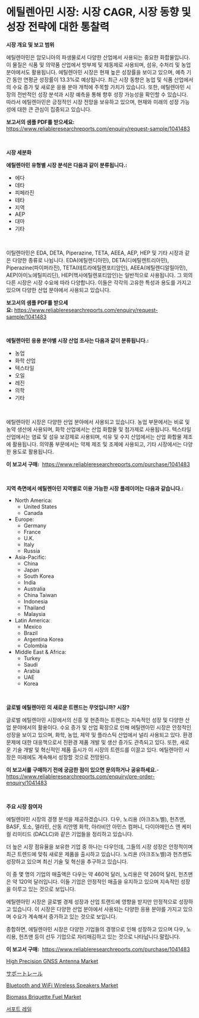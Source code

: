 <p><h1>에틸렌아민 시장: 시장 CAGR, 시장 동향 및 성장 전략에 대한 통찰력</h1></p><p><strong>시장 개요 및 보고 범위</strong></p>
<p><p>에틸렌아민은 암모니아의 파생물로서 다양한 산업에서 사용되는 중요한 화합물입니다. 이 물질은 식품 및 의약품 산업에서 방부제 및 제동제로 사용되며, 섬유, 수처리 및 농업 분야에서도 활용됩니다. 에틸렌아민 시장은 현재 높은 성장률을 보이고 있으며, 예측 기간 동안 연평균 성장률이 13.3%로 예상됩니다. 최근 시장 동향은 농업 및 식품 산업에서의 수요 증가 및 새로운 응용 분야 개척에 주목할 가치가 있습니다. 또한, 에틸렌아민 시장의 전반적인 성장 분석과 시장 예측을 통해 향후 성장 가능성을 확인할 수 있습니다. 따라서 에틸렌아민은 긍정적인 시장 전망을 보유하고 있으며, 현재와 미래의 성장 가능성에 대한 큰 관심이 집중되고 있습니다.</p></p>
<p><strong>보고서의 샘플 PDF를 받으세요:</strong> <a href="https://www.reliableresearchreports.com/enquiry/request-sample/1041483">https://www.reliableresearchreports.com/enquiry/request-sample/1041483</a></p>
<p>&nbsp;</p>
<p><strong>시장 세분화</strong></p>
<p><strong>에틸렌아민 유형별 시장 분석은 다음과 같이 분류됩니다.:</strong></p>
<p><ul><li>에다</li><li>데타</li><li>피페라진</li><li>테타</li><li>지역</li><li>AEP</li><li>대마</li><li>기타</li></ul></p>
<p>&nbsp;</p>
<p><p>이틸렌아민은 EDA, DETA, Piperazine, TETA, AEEA, AEP, HEP 및 기타 시장과 같은 다양한 종류로 나뉩니다. EDA(에틸렌디아민), DETA(디에틸렌트리아민), Piperazine(파이퍼라진), TETA(테트라에틸렌포티암인), AEEA(에틸렌디알릴아민), AEP(아미노에틸피리딘), HEP(헥사에틸렌포티암인)는 일반적으로 사용됩니다. 그 외의 다른 시장은 시장 수요에 따라 다양합니다. 이들은 각각의 고유한 특성과 용도를 가지고 있으며 다양한 산업 분야에서 사용되고 있습니다.</p></p>
<p><strong>보고서의 샘플 PDF를 받으세요:</strong>&nbsp;<a href="https://www.reliableresearchreports.com/enquiry/request-sample/1041483">https://www.reliableresearchreports.com/enquiry/request-sample/1041483</a></p>
<p>&nbsp;</p>
<p><strong> 에틸렌아민 응용 분야별 시장 산업 조사는 다음과 같이 분류됩니다.:</strong></p>
<p><ul><li>농업</li><li>화학 산업</li><li>텍스타일</li><li>오일</li><li>레진</li><li>의학</li><li>기타</li></ul></p>
<p>&nbsp;</p>
<p><p>에틸렌아민 시장은 다양한 산업 분야에서 사용되고 있습니다. 농업 부문에서는 비료 및 농약 생산에 사용되며, 화학 산업에서는 산업 화합물 및 첨가제로 사용됩니다. 텍스타일 산업에서는 염료 및 섬유 보강제로 사용되며, 석유 및 수지 산업에서는 산업 화합물 제조에 활용됩니다. 의약품 부문에서는 약제 제조 및 조제에 사용되고, 기타 시장에서는 다양한 용도로 활용됩니다.</p></p>
<p><strong>이 보고서 구매:</strong>&nbsp; <a href="https://www.reliableresearchreports.com/purchase/1041483">https://www.reliableresearchreports.com/purchase/1041483</a></p>
<p>&nbsp;</p>
<p><strong>지역 측면에서 에틸렌아민 지역별로 이용 가능한 시장 플레이어는 다음과 같습니다.:</strong></p>
<p><ul>
    <li>
        North America:
        <ul>
            <li>United States</li>
            <li>Canada</li>
        </ul>
    </li>
    <li>
        Europe:
        <ul>
            <li>Germany</li>
            <li>France</li>
            <li>U.K.</li>
            <li>Italy</li>
            <li>Russia</li>
        </ul>
    </li>
    <li>
        Asia-Pacific:
        <ul>
            <li>China</li>
            <li>Japan</li>
            <li>South Korea</li>
            <li>India</li>
            <li>Australia</li>
            <li>China Taiwan</li>
            <li>Indonesia</li>
            <li>Thailand</li>
            <li>Malaysia</li>
        </ul>
    </li>
    <li>
        Latin America:
        <ul>
            <li>Mexico</li>
            <li>Brazil</li>
            <li>Argentina Korea</li>
            <li>Colombia</li>
        </ul>
    </li>
    <li>
        Middle East & Africa:
        <ul>
            <li>Turkey</li>
            <li>Saudi</li>
            <li>Arabia</li>
            <li>UAE</li>
            <li>Korea</li>
        </ul>
    </li>
    </ul></p>
<p>&nbsp;</p>
<p><strong>글로벌 에틸렌아민 의 새로운 트렌드는 무엇입니까? 시장?</strong></p>
<p><p>글로벌 에틸렌아민 시장에서의 신흥 및 현존하는 트렌드는 지속적인 성장 및 다양한 산업 분야에서의 활용이다. 수요 증가 및 산업 확장으로 인해 에틸렌아민 시장은 안정적인 성장을 보이고 있으며, 화학, 농업, 제약 및 플라스틱 산업에서 널리 사용되고 있다. 환경 문제에 대한 대응책으로서 친환경 제품 개발 및 생산 증가도 관측되고 있다. 또한, 새로운 기술 개발 및 혁신적인 제품 출시가 이 시장의 트렌드를 이끌고 있다. 에틸렌아민 시장은 미래에도 계속해서 성장할 것으로 전망된다.</p></p>
<p><strong>이 보고서를 구매하기 전에 궁금한 점이 있으면 문의하거나 공유하세요.</strong>- <a href="https://www.reliableresearchreports.com/enquiry/pre-order-enquiry/1041483">https://www.reliableresearchreports.com/enquiry/pre-order-enquiry/1041483</a></p>
<p>&nbsp;</p>
<p><strong>주요 시장 참여자</strong></p>
<p><p>에틸렌아민 시장의 경쟁 분석을 제공하겠습니다. 다우, 노리용 (아크조노벨), 헌츠맨, BASF, 토소, 델라민, 산동 리안멩 화학, 아라비안 아민스 컴퍼니, 다이아메인스 앤 케미컬 리미티드 (DACLC)와 같은 기업들을 정리하고 있습니다.</p><p>더 높은 시장 점유율을 보유한 기업 중 하나는 다우인데, 그들의 시장 성장은 안정적이며 최근 트렌드에 맞춰 새로운 제품을 출시하고 있습니다. 노리욘 (아크조노벨)과 헌츠맨도 성장하고 있으며 최신 기술 및 혁신을 추구하고 있습니다.</p><p>이 중 몇 명의 기업의 매출액은 다우는 약 460억 달러, 노리용은 약 260억 달러, 헌츠맨은 약 120억 달러입니다. 이들 기업은 안정적인 매출을 유지하고 있으며 지속적인 성장을 이루고 있는 것으로 보입니다.</p><p>에틸렌아민 시장은 글로벌 경제 성장과 산업 트랜드에 영향을 받지만 안정적으로 성장하고 있습니다. 이 시장은 다양한 산업 분야에서 사용되는 다양한 응용 분야를 가지고 있으며 수요가 계속해서 증가하고 있는 것으로 보입니다.</p><p>종합하면, 에틸렌아민 시장은 다양한 기업들의 경쟁으로 인해 성장하고 있으며 다우, 노리용, 헌츠맨 등이 선두 기업으로 자리매김하고 있는 것으로 나타납니다.말립니다.</p></p>
<p><strong>이 보고서 구매:</strong>&nbsp;&nbsp;<a href="https://www.reliableresearchreports.com/purchase/1041483">https://www.reliableresearchreports.com/purchase/1041483</a></p>
<p><p><a href="https://github.com/lubmix/Market-Research-Report-List-1/blob/main/high-precision-gnss-antenna-market.md">High Precision GNSS Antenna Market</a></p><p><a href="https://medium.com/@one-cool-chick/%E6%AC%A1%E3%81%AE%E6%96%87%E7%AB%A0%E3%82%92%E6%97%A5%E6%9C%AC%E8%AA%9E%E3%81%AB%E7%BF%BB%E8%A8%B3%E3%81%99%E3%82%8B%E3%81%A8-%E6%AC%A1%E3%81%AE%E3%82%88%E3%81%86%E3%81%AB%E3%81%AA%E3%82%8A%E3%81%BE%E3%81%99-2024%E5%B9%B4%E3%81%8B%E3%82%892031%E5%B9%B4%E3%81%BE%E3%81%A7%E3%81%AE%E6%9C%9F%E9%96%93%E3%81%AB%E4%BA%88%E6%B8%AC%E3%81%95%E3%82%8C%E3%82%8B%E5%B8%82%E5%A0%B4%E3%83%88%E3%83%AC%E3%83%B3%E3%83%89%E3%81%A8%E5%B8%82%E5%A0%B4%E5%88%86%E6%9E%90%E3%82%92%E3%82%B5%E3%83%9D%E3%83%BC%E3%83%88%E3%81%97%E3%81%BE%E3%81%99-cf1cfd5af746">サポートレール</a></p><p><a href="https://valiant-lunge-8fe.notion.site/Bluetooth-and-WiFi-Wireless-Speakers-Market-Research-Report-Provides-thorough-Industry-Overview-whi-da93833a520a41989aceeae7a04bb61b">Bluetooth and WiFi Wireless Speakers Market</a></p><p><a href="https://view.publitas.com/reportprime-1/biomass-briquette-fuel-market-size-share-trends-analysis-report-by-application-regional-outlook-competitive-strategies-and-segment-forecasts-2023-2030/">Biomass Briquette Fuel Market</a></p><p><a href="https://medium.com/@dinamoghazi/%EC%A7%80%EC%9B%90-%EB%A0%88%EC%9D%BC%EC%A6%88-%EC%8B%9C%EC%9E%A5-%EC%A1%B0%EC%82%AC-%EB%B3%B4%EA%B3%A0%EC%84%9C-%EA%B7%B8-%EC%97%AD%EC%82%AC-%EB%B0%8F-2024%EB%85%84%EB%B6%80%ED%84%B0-2031%EB%85%84%EA%B9%8C%EC%A7%80%EC%9D%98-%EC%98%88%EC%B8%A1%EC%9D%84-%EC%A7%80%EC%9B%90%ED%95%A9%EB%8B%88%EB%8B%A4-a81c1fc771f6">서포트 레일</a></p></p>
